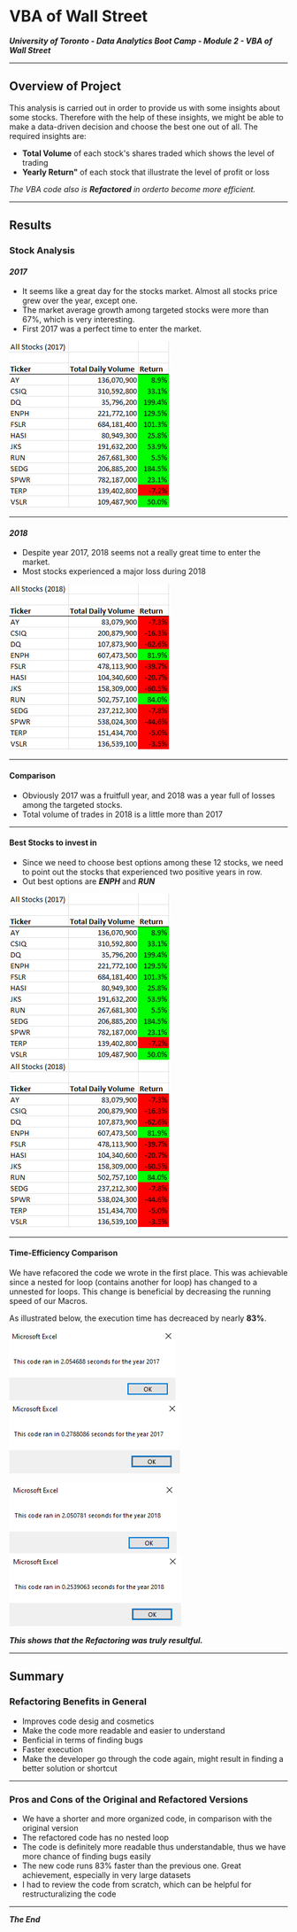 # VBA of Wall Street

***University of Toronto - Data Analytics Boot Camp - Module 2 - VBA of Wall Street***

---

## Overview of Project

This analysis is carried out in order to provide us with some insights about some stocks. Therefore with the help of these insights, we might be able to make a data-driven decision and choose the best one out of all. The required insights are:
  - **Total Volume** of each stock's shares traded which shows the level of trading
  - **Yearly Return"** of each stock that illustrate the level of profit or loss

*The VBA code also is **Refactored** in orderto become more efficient.*

---

## Results

### Stock Analysis
   
#### ***2017***

  - It seems like a great day for the stocks market. Almost all stocks price grew over the year, except one.
  - The market average growth among targeted stocks were more than 67%, which is very interesting.
  - First 2017 was a perfect time to enter the market.
  
  ![](/Resources/2017-StocksStatus.PNG) 

---

#### ***2018***

  - Despite year 2017, 2018 seems not a really great time to enter the market.
  - Most stocks experienced a major loss during 2018
  
  ![](/Resources/2018-StocksStatus.PNG) 

---

#### Comparison

  - Obviously 2017 was a fruitfull year, and 2018 was a year full of losses among the targeted stocks.
  - Total volume of trades in 2018 is a little more than 2017

---

#### Best Stocks to invest in

  - Since we need to choose best options among these 12 stocks, we need to point out the stocks that experienced two positive years in row.
  - Out best options are ***ENPH*** and ***RUN***
  
  ![](/Resources/2017-StocksStatus.PNG)   ![](/Resources/2018-StocksStatus.PNG) 

---

#### Time-Efficiency Comparison

We have refacored the code we wrote in the first place. This was achievable since a nested for loop (contains another for loop) has changed to a unnested for loops. This change is beneficial by decreasing the running speed of our Macros.

As illustrated below, the execution time has decreaced by nearly **83%**.

![](/Resources/2017-BeforeRefactoring.PNG)![](/Resources/VBA_Challenge_2017.PNG)

![](/Resources/2018-BeforeRefactoring.PNG)![](/Resources/VBA_Challenge_2018.PNG)

***This shows that the Refactoring was truly resultful.***

---

## Summary

### Refactoring Benefits in General

  - Improves code desig and cosmetics
  - Make the code more readable and easier to understand
  - Benficial in terms of finding bugs
  - Faster execution
  - Make the developer go through the code again, might result in finding a better solution or shortcut
  
---
  
### Pros and Cons of the Original and Refactored Versions
  
  - We have a shorter and more organized code, in comparison with the original version
  - The refactored code has no nested loop
  - The code is definitely more readable thus understandable, thus we have more chance of finding bugs easily
  - The new code runs 83% faster than the previous one. Great achievement, especially in very large datasets
  - I had to review the code from scratch, which can be helpful for restructuralizing the code
  
  ---
  
  ***The End***

